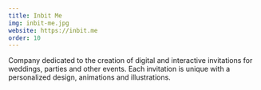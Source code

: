 ```yaml
---
title: Inbit Me
img: inbit-me.jpg
website: https://inbit.me
order: 10
---
```

Company dedicated to the creation of digital and interactive invitations for weddings, parties and other events. Each invitation is unique with a personalized design, animations and illustrations.
